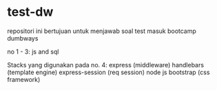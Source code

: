 # test-dw
repositori ini bertujuan untuk menjawab soal test masuk bootcamp dumbways

no 1 - 3:
js and sql

Stacks yang digunakan pada no. 4:
express (middleware)
handlebars (template engine)
express-session (req session)
node js
bootstrap (css framework)
